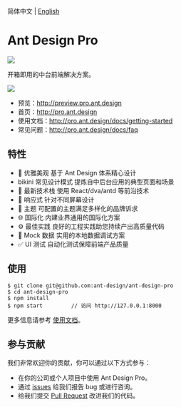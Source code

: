 简体中文 | [English](./README.en-US.md)

# Ant Design Pro

[![](https://img.shields.io/travis/ant-design/test2.svg?style=flat-square)](https://travis-ci.org/ant-design/test2)

开箱即用的中台前端解决方案。

![](https://gw.alipayobjects.com/zos/rmsportal/UMpXlUaLSMJMhejrlREh.png)

- 预览：http://preview.pro.ant.design
- 首页：http://pro.ant.design
- 使用文档：http://pro.ant.design/docs/getting-started
- 常见问题：http://pro.ant.design/docs/faq

## 特性

- :gem: 优雅美观
  基于 Ant Design 体系精心设计
- bikini 常见设计模式
  提炼自中后台应用的典型页面和场景
- :rocket: 最新技术栈
  使用 React/dva/antd 等前沿技术
- :iphone: 响应式
  针对不同屏幕设计
- :art: 主题
  可配置的主题满足多样化的品牌诉求
- :globe_with_meridians: 国际化
  内建业界通用的国际化方案
- :gear: 最佳实践
  良好的工程实践助您持续产出高质量代码
- :1234: Mock 数据
  实用的本地数据调试方案
- :white_check_mark: UI 测试
  自动化测试保障前端产品质量

## 使用

```
$ git clone git@github.com:ant-design/ant-design-pro
$ cd ant-design-pro
$ npm install
$ npm start         // 访问 http://127.0.0.1:8000
```

更多信息请参考 [使用文档](http://pro.ant.design/docs/getting-started)。

## 参与贡献

我们非常欢迎你的贡献，你可以通过以下方式参与：

- 在你的公司或个人项目中使用 Ant Design Pro。
- 通过 [issues](http://github.com/ant-design/ant-design-pro/issues) 给我们报告 bug 或进行咨询。
- 给我们提交 [Pull Request](http://github.com/ant-design/ant-design-pro/pulls) 改进我们的代码。
